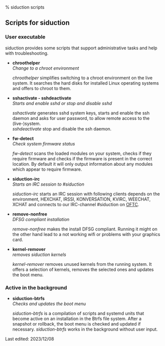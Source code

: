 % siduction scripts

## Scripts for siduction

### User executable

siduction provides some scripts that support administrative tasks and help with troubleshooting.

- **chroothelper**  
  *Change to a chroot environment*

  *chroothelper* simplifies switching to a chroot environment on the live system. It searches the hard disks for installed Linux operating systems and offers to chroot to them.

- **sshactivate - sshdeactivate**  
  *Starts and enable sshd or stop and disable sshd*

  *sshactivate* generates sshd system keys, starts and enable the ssh daemon and asks for user password, to allow remote access to the (live-)system.  
  *sshdeactivate* stop and disable the ssh daemon.

- **fw-detect**  
  *Check system firmware status*

  *fw-detect* scans the loaded modules on your system, checks if they require firmware and checks if the firmware is present in the correct location.
By default it will only output information about any modules which appear to require firmware.

- **siduction-irc**  
  *Starts an IRC session to #siduction*

  *siduction-irc* starts an IRC session with following clients depends on the environment, HEXCHAT, IRSSI, KONVERSATION, KVIRC, WEECHAT, XCHAT and connects to our IRC-channel #siduction on [OFTC](https://www.oftc.net).

- **remove-nonfree**  
  *DFSG compliant installation*

  *remove-nonfree* makes the install DFSG compliant. Running it might on the other hand lead to a not working wifi or problems with your graphics card.

- **kernel-remover**  
  *removes siduction kernels*

  *kernel-remover* removes unused kernels from the running system. It offers a selection of kernels, removes the selected ones and updates the boot menu.

### Active in the background

- **siduction-btrfs**  
  *Checks and updates the boot menu*

  *siduction-btrfs* is a compilation of scripts and systemd units that become active on an installation in the Btrfs file system. After a snapshot or rollback, the boot menu is checked and updated if necessary. *siduction-btrfs* works in the background without user input.

<div id="rev">Last edited: 2023/12/08</div>
